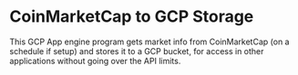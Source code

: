# CoinMarketCap to GCP Storage
This GCP App engine program gets market info from CoinMarketCap (on a schedule if setup) and stores it to a GCP bucket, for access in other applications without going over the API limits.
